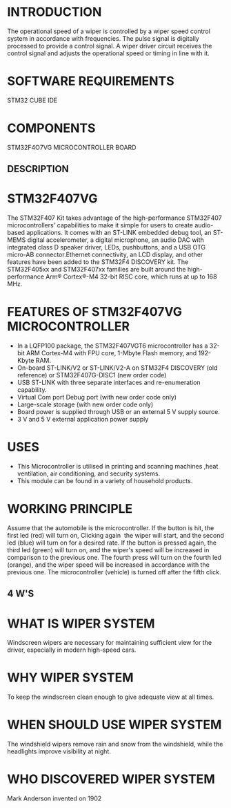 
# INTRODUCTION
  The operational speed of a wiper is controlled by a wiper speed control system in accordance with frequencies. The pulse signal is digitally processed to provide a control signal. A wiper driver circuit receives the control signal and adjusts the operational speed or timing in line with it.
# SOFTWARE REQUIREMENTS
 STM32 CUBE IDE
# COMPONENTS
  STM32F4O7VG MICROCONTROLLER BOARD
## DESCRIPTION
# STM32F407VG
 The STM32F407  Kit takes advantage of the high-performance STM32F407 microcontrollers' capabilities to make it simple for users to create audio-based applications. It comes with an ST-LINK embedded debug tool, an ST-MEMS digital accelerometer, a digital microphone, an audio DAC with integrated class D speaker driver, LEDs, pushbuttons, and a USB OTG micro-AB connector.Ethernet connectivity, an LCD display, and other features have been added to the STM32F4 DISCOVERY kit. The STM32F405xx and STM32F407xx families are built around the high-performance Arm® Cortex®-M4 32-bit RISC core, which runs at up to 168 MHz.
 # FEATURES OF STM32F407VG MICROCONTROLLER
  * In a LQFP100 package, the STM32F407VGT6 microcontroller has a 32-bit ARM Cortex-M4 with FPU core, 1-Mbyte Flash memory, and 192-Kbyte RAM.
  * On-board ST-LINK/V2 or ST-LINK/V2-A on STM32F4 DISCOVERY (old reference) or STM32F407G-DISC1 (new order code)
  * USB ST-LINK with three separate interfaces and re-enumeration capability.
  * Virtual Com port Debug port (with new order code only)
  * Large-scale storage (with new order code only)
  * Board power is supplied through USB or an external 5 V supply source.
  * 3 V and 5 V external application power supply
 # USES
  * This Microcontroller is utilised in printing and scanning machines ,heat ventilation, air conditioning, and security systems. 
  * This module can be found in a variety of household products.
 # WORKING PRINCIPLE
  Assume that the automobile is the microcontroller. If the button is hit, the first led (red) will turn on, Clicking again  the wiper will start, and the second led (blue) will turn on for a desired rate. If the button is pressed again, the third led (green) will turn on, and the wiper's speed will be increased in comparison to the previous one. The fourth press will turn on the fourth led (orange), and the wiper speed will be increased in accordance with the previous one. The microcontroller (vehicle) is turned off after the fifth click.
 ## 4 W'S
 # WHAT IS WIPER SYSTEM
  Windscreen wipers are necessary for maintaining sufficient view for the driver, especially in modern high-speed cars.
 # WHY WIPER SYSTEM
   To keep the windscreen clean enough to give adequate view at all times.
 # WHEN SHOULD USE WIPER SYSTEM 
  The windshield wipers remove rain and snow from the windshield, while the headlights improve visibility at night.
 # WHO DISCOVERED WIPER SYSTEM
  Mark Anderson invented on 1902
   
  

